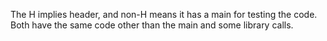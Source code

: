 The H implies header, and non-H means it has a main for testing the code. Both have the same code other than the main and some library calls.
